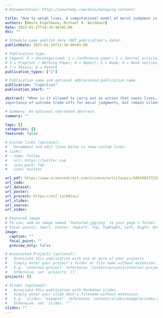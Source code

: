 ```yaml
---
# Documentation: https://wowchemy.com/docs/managing-content/

title: "How to weigh lives. A computational model of moral judgment in multiple-outcome structures"
authors: [Neele Engelmann, Michael R. Waldmann]
date: 2022-01-27T14:16:46+01:00
doi: ""

# Schedule page publish date (NOT publication's date).
publishDate: 2021-01-16T14:16:46+01:00

# Publication type.
# Legend: 0 = Uncategorized; 1 = Conference paper; 2 = Journal article;
# 3 = Preprint / Working Paper; 4 = Report; 5 = Book; 6 = Book section;
# 7 = Thesis; 8 = Patent
publication_types: ["2"]

# Publication name and optional abbreviated publication name.
publication: "Cognition"
publication_short: ""

abstract: "When is it allowed to carry out an action that saves lives, but leads to the loss of others? While a minority of people may deny the permissibility of such actions categorically, most will probably say that the answer depends, among other factors, on the number of lives saved versus lives lost. Theories of moral reasoning acknowledge the
importance of outcome trade-offs for moral judgments, but remain silent on the precise functional form of the psychological mechanism that determines their moral permissibility. An exception is Cohen and Ahn's (2016) subjective-utilitarian theory of moral judgment, but their model is currently limited to decisions in two-option life-and-death dilemmas. Our goal is to study other types of moral judgments in a larger set of cases. We propose a computational model based on sampling and integrating subjective utilities. Our model captures moral permissibility judgments about actions with multiple effects across a range of scenarios involving humans, animals, and plants, and is able to account for some response patterns that might otherwise be associated with deontological ethics. While our model can be embedded in a number of competing contemporary theories of moral reasoning, we argue that it would most fruitfully be combined with a causal model theory."

# Summary. An optional shortened abstract.
summary: ""

tags: []
categories: []
featured: false

# Custom links (optional).
#   Uncomment and edit lines below to show custom links.
# links:
# - name: Follow
#   url: https://twitter.com
#   icon_pack: fab
#   icon: twitter

url_pdf: https://www.sciencedirect.com/science/article/pii/S0010027721003334?dgcid=author
url_code:
url_dataset:
url_poster:
url_project: https://osf.io/682uc/
url_slides:
url_source:
url_video:

# Featured image
# To use, add an image named `featured.jpg/png` to your page's folder. 
# Focal points: Smart, Center, TopLeft, Top, TopRight, Left, Right, BottomLeft, Bottom, BottomRight.
image:
  caption: ""
  focal_point: ""
  preview_only: false

# Associated Projects (optional).
#   Associate this publication with one or more of your projects.
#   Simply enter your project's folder or file name without extension.
#   E.g. `internal-project` references `content/project/internal-project/index.md`.
#   Otherwise, set `projects: []`.
projects: []

# Slides (optional).
#   Associate this publication with Markdown slides.
#   Simply enter your slide deck's filename without extension.
#   E.g. `slides: "example"` references `content/slides/example/index.md`.
#   Otherwise, set `slides: ""`.
slides: ""
---
```

